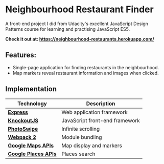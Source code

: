 # Neighbourhood Restaurant Finder

A front-end project I did from Udacity's excellent JavaScript Design Patterns course for learning and practising JavaScript ES5.

<strong>Check it out at: https://neighbourhood-restaurants.herokuapp.com/</strong>

## Features:

- Single-page application for finding restaurants in the neighbourhood.
- Map markers reveal restaurant information and images when clicked.
 
## Implementation

| Technology | Description |
|------|-------------|
| [<b>Express</b>](https://expressjs.com/) | Web application framework |
| [<b>KnockoutJS</b>](https://knockoutjs.com/) |  JavaScript front-end framework |
| [<b>PhotoSwipe</b>](https://github.com/RealScout/redux-infinite-scroll) | Infinite scrolling |
| [<b>Webpack 2</b>](https://webpack.github.io/) | Module bundling |
| [<b>Google Maps APIs</b>](https://developers.google.com/maps/) | Map display and markers |
| [<b>Google Places APIs</b>](https://developers.google.com/places/) | Places search |
